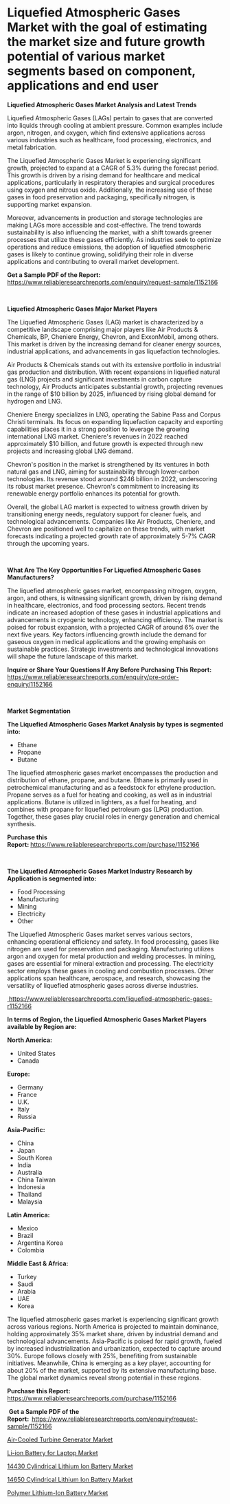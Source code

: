<p><h1>Liquefied Atmospheric Gases Market with the goal of estimating the market size and future growth potential of various market segments based on component, applications and end user</h1></p><p><strong>Liquefied Atmospheric Gases Market Analysis and Latest Trends</strong></p>
<p><p>Liquefied Atmospheric Gases (LAGs) pertain to gases that are converted into liquids through cooling at ambient pressure. Common examples include argon, nitrogen, and oxygen, which find extensive applications across various industries such as healthcare, food processing, electronics, and metal fabrication. </p><p>The Liquefied Atmospheric Gases Market is experiencing significant growth, projected to expand at a CAGR of 5.3% during the forecast period. This growth is driven by a rising demand for healthcare and medical applications, particularly in respiratory therapies and surgical procedures using oxygen and nitrous oxide. Additionally, the increasing use of these gases in food preservation and packaging, specifically nitrogen, is supporting market expansion.</p><p>Moreover, advancements in production and storage technologies are making LAGs more accessible and cost-effective. The trend towards sustainability is also influencing the market, with a shift towards greener processes that utilize these gases efficiently. As industries seek to optimize operations and reduce emissions, the adoption of liquefied atmospheric gases is likely to continue growing, solidifying their role in diverse applications and contributing to overall market development.</p></p>
<p><strong>Get a Sample PDF of the Report:&nbsp;</strong> <a href="https://www.reliableresearchreports.com/enquiry/request-sample/1152166?utm_campaign=10&utm_medium=2&utm_source=Github&utm_content=ia&utm_term=07042025&utm_id=liquefied-atmospheric-gases">https://www.reliableresearchreports.com/enquiry/request-sample/1152166</a></p>
<p>&nbsp;</p>
<p><strong>Liquefied Atmospheric Gases Major Market Players</strong></p>
<p><p>The Liquefied Atmospheric Gases (LAG) market is characterized by a competitive landscape comprising major players like Air Products & Chemicals, BP, Cheniere Energy, Chevron, and ExxonMobil, among others. This market is driven by the increasing demand for cleaner energy sources, industrial applications, and advancements in gas liquefaction technologies.</p><p>Air Products & Chemicals stands out with its extensive portfolio in industrial gas production and distribution. With recent expansions in liquefied natural gas (LNG) projects and significant investments in carbon capture technology, Air Products anticipates substantial growth, projecting revenues in the range of $10 billion by 2025, influenced by rising global demand for hydrogen and LNG.</p><p>Cheniere Energy specializes in LNG, operating the Sabine Pass and Corpus Christi terminals. Its focus on expanding liquefaction capacity and exporting capabilities places it in a strong position to leverage the growing international LNG market. Cheniere's revenues in 2022 reached approximately $10 billion, and future growth is expected through new projects and increasing global LNG demand.</p><p>Chevron's position in the market is strengthened by its ventures in both natural gas and LNG, aiming for sustainability through lower-carbon technologies. Its revenue stood around $246 billion in 2022, underscoring its robust market presence. Chevron's commitment to increasing its renewable energy portfolio enhances its potential for growth.</p><p>Overall, the global LAG market is expected to witness growth driven by transitioning energy needs, regulatory support for cleaner fuels, and technological advancements. Companies like Air Products, Cheniere, and Chevron are positioned well to capitalize on these trends, with market forecasts indicating a projected growth rate of approximately 5-7% CAGR through the upcoming years.</p></p>
<p>&nbsp;</p>
<p><strong>What Are The Key Opportunities For Liquefied Atmospheric Gases Manufacturers?</strong></p>
<p><p>The liquefied atmospheric gases market, encompassing nitrogen, oxygen, argon, and others, is witnessing significant growth, driven by rising demand in healthcare, electronics, and food processing sectors. Recent trends indicate an increased adoption of these gases in industrial applications and advancements in cryogenic technology, enhancing efficiency. The market is poised for robust expansion, with a projected CAGR of around 6% over the next five years. Key factors influencing growth include the demand for gaseous oxygen in medical applications and the growing emphasis on sustainable practices. Strategic investments and technological innovations will shape the future landscape of this market.</p></p>
<p><strong>Inquire or Share Your Questions If Any Before Purchasing This Report:</strong> <a href="https://www.reliableresearchreports.com/enquiry/pre-order-enquiry/1152166?utm_campaign=10&utm_medium=2&utm_source=Github&utm_content=ia&utm_term=07042025&utm_id=liquefied-atmospheric-gases">https://www.reliableresearchreports.com/enquiry/pre-order-enquiry/1152166</a></p>
<p>&nbsp;</p>
<p><strong>Market Segmentation</strong></p>
<p><strong>The Liquefied Atmospheric Gases Market Analysis by types is segmented into:</strong></p>
<p><ul><li>Ethane</li><li>Propane</li><li>Butane</li></ul></p>
<p><p>The liquefied atmospheric gases market encompasses the production and distribution of ethane, propane, and butane. Ethane is primarily used in petrochemical manufacturing and as a feedstock for ethylene production. Propane serves as a fuel for heating and cooking, as well as in industrial applications. Butane is utilized in lighters, as a fuel for heating, and combines with propane for liquefied petroleum gas (LPG) production. Together, these gases play crucial roles in energy generation and chemical synthesis.</p></p>
<p><strong>Purchase this Report:&nbsp;</strong><a href="https://www.reliableresearchreports.com/purchase/1152166?utm_campaign=10&utm_medium=2&utm_source=Github&utm_content=ia&utm_term=07042025&utm_id=liquefied-atmospheric-gases">https://www.reliableresearchreports.com/purchase/1152166</a></p>
<p>&nbsp;</p>
<p><strong>The Liquefied Atmospheric Gases Market Industry Research by Application is segmented into:</strong></p>
<p><ul><li>Food Processing</li><li>Manufacturing</li><li>Mining</li><li>Electricity</li><li>Other</li></ul></p>
<p><p>The Liquefied Atmospheric Gases market serves various sectors, enhancing operational efficiency and safety. In food processing, gases like nitrogen are used for preservation and packaging. Manufacturing utilizes argon and oxygen for metal production and welding processes. In mining, gases are essential for mineral extraction and processing. The electricity sector employs these gases in cooling and combustion processes. Other applications span healthcare, aerospace, and research, showcasing the versatility of liquefied atmospheric gases across diverse industries.</p></p>
<p><a href="https://www.reliableresearchreports.com/liquefied-atmospheric-gases-r1152166?utm_campaign=10&utm_medium=2&utm_source=Github&utm_content=ia&utm_term=07042025&utm_id=liquefied-atmospheric-gases">&nbsp;https://www.reliableresearchreports.com/liquefied-atmospheric-gases-r1152166</a></p>
<p><strong>In terms of Region, the Liquefied Atmospheric Gases Market Players available by Region are:</strong></p>
<p>
    <p> <strong> North America: </strong>
        <ul>
            <li>United States</li>
            <li>Canada</li>
        </ul>
        </p> 
    <p> <strong> Europe: </strong>
        <ul>
            <li>Germany</li>
            <li>France</li>
            <li>U.K.</li>
            <li>Italy</li>
            <li>Russia</li>
        </ul>
        </p> 
    <p> <strong> Asia-Pacific: </strong>
        <ul>
            <li>China</li>
            <li>Japan</li>
            <li>South Korea</li>
            <li>India</li>
            <li>Australia</li>
            <li>China Taiwan</li>
            <li>Indonesia</li>
            <li>Thailand</li>
            <li>Malaysia</li>
        </ul>
        </p> 
    <p> <strong> Latin America: </strong>
        <ul>
            <li>Mexico</li>
            <li>Brazil</li>
            <li>Argentina Korea</li>
            <li>Colombia</li>
        </ul>
        </p> 
    <p> <strong> Middle East & Africa: </strong>
        <ul>
            <li>Turkey</li>
            <li>Saudi</li>
            <li>Arabia</li>
            <li>UAE</li>
            <li>Korea</li>
        </ul>
    </p>
    </p>
<p><p>The liquefied atmospheric gases market is experiencing significant growth across various regions. North America is projected to maintain dominance, holding approximately 35% market share, driven by industrial demand and technological advancements. Asia-Pacific is poised for rapid growth, fueled by increased industrialization and urbanization, expected to capture around 30%. Europe follows closely with 25%, benefiting from sustainable initiatives. Meanwhile, China is emerging as a key player, accounting for about 20% of the market, supported by its extensive manufacturing base. The global market dynamics reveal strong potential in these regions.</p></p>
<p><strong>Purchase this Report: </strong><a href="https://www.reliableresearchreports.com/purchase/1152166?utm_campaign=10&utm_medium=2&utm_source=Github&utm_content=ia&utm_term=07042025&utm_id=liquefied-atmospheric-gases">https://www.reliableresearchreports.com/purchase/1152166</a></p>
<p>&nbsp;<strong>Get a Sample PDF of the Report:&nbsp;&nbsp;</strong><a href="https://www.reliableresearchreports.com/enquiry/request-sample/1152166?utm_campaign=10&utm_medium=2&utm_source=Github&utm_content=ia&utm_term=07042025&utm_id=liquefied-atmospheric-gases">https://www.reliableresearchreports.com/enquiry/request-sample/1152166</a></p>
<p><strong></strong></p>
<p><p><a href="https://github.com/weisonmanych/Market-Research-Report-List-1/blob/main/air-cooled-turbine-generator-market.md?utm_campaign=10&utm_medium=2&utm_source=Github&utm_content=ia&utm_term=07042025&utm_id=liquefied-atmospheric-gases">Air-Cooled Turbine Generator Market</a></p><p><a href="https://github.com/guzasbahsas/Market-Research-Report-List-1/blob/main/li-ion-battery-for-laptop-market.md?utm_campaign=10&utm_medium=2&utm_source=Github&utm_content=ia&utm_term=07042025&utm_id=liquefied-atmospheric-gases">Li-ion Battery for Laptop Market</a></p><p><a href="https://github.com/nagateyisu29/Market-Research-Report-List-1/blob/main/14430-cylindrical-lithium-ion-battery-market.md?utm_campaign=10&utm_medium=2&utm_source=Github&utm_content=ia&utm_term=07042025&utm_id=liquefied-atmospheric-gases">14430 Cylindrical Lithium Ion Battery Market</a></p><p><a href="https://github.com/rokiahgrendy/Market-Research-Report-List-1/blob/main/14650-cylindrical-lithium-ion-battery-market.md?utm_campaign=10&utm_medium=2&utm_source=Github&utm_content=ia&utm_term=07042025&utm_id=liquefied-atmospheric-gases">14650 Cylindrical Lithium Ion Battery Market</a></p><p><a href="https://github.com/eymermanda0p/Market-Research-Report-List-1/blob/main/polymer-lithium-ion-battery-market.md?utm_campaign=10&utm_medium=2&utm_source=Github&utm_content=ia&utm_term=07042025&utm_id=liquefied-atmospheric-gases">Polymer Lithium-Ion Battery Market</a></p></p>
